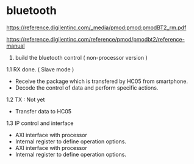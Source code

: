 # bluetooth
https://reference.digilentinc.com/_media/pmod:pmod:pmodBT2_rm.pdf 

https://reference.digilentinc.com/reference/pmod/pmodbt2/reference-manual

1. build the bluetooth control ( non-processor version )

1.1 RX done. ( Slave mode )
- Receive the package which is transfered by HC05 from smartphone. 
- Decode the control of data and perform specific actions.

1.2 TX : Not yet
- Transfer data to HC05
 
1.3 IP control and interface
- AXI interface with processor
- Internal register to define operation options.
- AXI interface with processor
- Internal register to define operation options.
